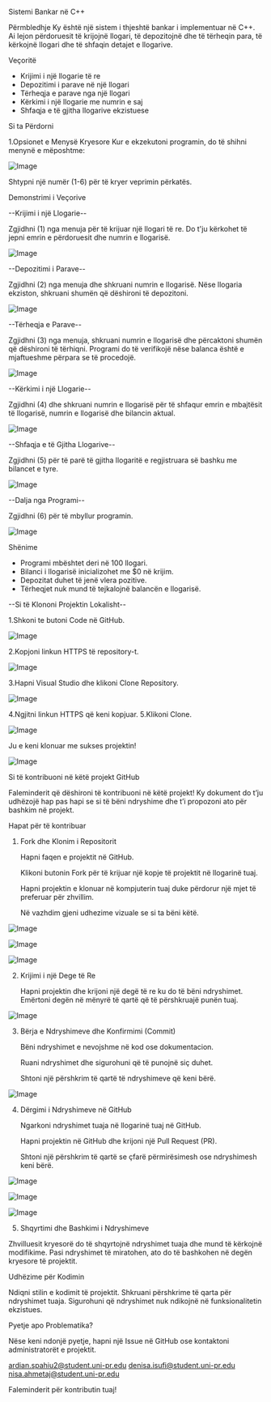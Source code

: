Sistemi Bankar në C++

Përmbledhje
Ky është një sistem i thjeshtë bankar i implementuar në C++. Ai lejon përdoruesit të krijojnë llogari, të depozitojnë dhe të tërheqin para, të kërkojnë llogari dhe të shfaqin detajet e llogarive.

Veçoritë
- Krijimi i një llogarie të re
- Depozitimi i parave në një llogari
- Tërheqja e parave nga një llogari
- Kërkimi i një llogarie me numrin e saj
- Shfaqja e të gjitha llogarive ekzistuese

Si ta Përdorni

1.Opsionet e Menysë Kryesore
Kur e ekzekutoni programin, do të shihni menynë e mëposhtme:

![Image](https://github.com/user-attachments/assets/2d4627d5-5c9f-4c35-8b78-34edada063d2)

Shtypni një numër (1-6) për të kryer veprimin përkatës.

Demonstrimi i Veçorive

--Krijimi i një Llogarie--

Zgjidhni (1) nga menuja për të krijuar një llogari të re. Do t'ju kërkohet të jepni emrin e përdoruesit dhe numrin e llogarisë.

![Image](https://github.com/user-attachments/assets/386aa8c3-de98-40be-8d6b-123a7fe35735)


--Depozitimi i Parave--

Zgjidhni (2) nga menuja dhe shkruani numrin e llogarisë. Nëse llogaria ekziston, shkruani shumën që dëshironi të depozitoni.

![Image](https://github.com/user-attachments/assets/09b58855-71bd-4750-8bf7-c551db626e8d)

--Tërheqja e Parave--

Zgjidhni (3) nga menuja, shkruani numrin e llogarisë dhe përcaktoni shumën që dëshironi të tërhiqni. Programi do të verifikojë nëse balanca është e mjaftueshme përpara se të procedojë.

![Image](https://github.com/user-attachments/assets/da9ef5ed-1399-4236-a028-a6dd68be62d7)

--Kërkimi i një Llogarie--

Zgjidhni (4) dhe shkruani numrin e llogarisë për të shfaqur emrin e mbajtësit të llogarisë, numrin e llogarisë dhe bilancin aktual.

![Image](https://github.com/user-attachments/assets/4a15b8b9-6366-4349-bbad-b41e559c6694)

--Shfaqja e të Gjitha Llogarive--

Zgjidhni (5) për të parë të gjitha llogaritë e regjistruara së bashku me bilancet e tyre.

![Image](https://github.com/user-attachments/assets/09d01582-9ce1-42ec-aa99-985ae9b8796f)

--Dalja nga Programi--

Zgjidhni (6) për të mbyllur programin.

![Image](https://github.com/user-attachments/assets/7ec25b43-9dae-4e5e-ad30-2366cddb1f49)

Shënime
- Programi mbështet deri në 100 llogari.
- Bilanci i llogarisë inicializohet me $0 në krijim.
- Depozitat duhet të jenë vlera pozitive.
- Tërheqjet nuk mund të tejkalojnë balancën e llogarisë.

--Si të Klononi Projektin Lokalisht--

1.Shkoni te butoni Code në GitHub.

![Image](https://github.com/user-attachments/assets/f3d0f3b3-52de-4b2f-a96e-6cffedd560c2)

2.Kopjoni linkun HTTPS të repository-t.

![Image](https://github.com/user-attachments/assets/7cd0ebde-dc61-4319-aec9-39272b07dc74)

3.Hapni Visual Studio dhe klikoni Clone Repository.

![Image](https://github.com/user-attachments/assets/6c26b233-51e7-496f-9c71-423292adc1f2)

4.Ngjitni linkun HTTPS që keni kopjuar.
5.Klikoni Clone.

![Image](https://github.com/user-attachments/assets/2e7763fb-6f76-4e58-a831-765c58481261)


Ju e keni klonuar me sukses projektin!

![Image](https://github.com/user-attachments/assets/fc510fa8-adcf-4e9e-9db2-3635a0d97770)


Si të kontribuoni në këtë projekt GitHub

Faleminderit që dëshironi të kontribuoni në këtë projekt! Ky dokument do t’ju udhëzojë hap pas hapi se si të bëni ndryshime dhe t’i propozoni ato për bashkim në projekt.

Hapat për të kontribuar

1. Fork dhe Klonim i Repositorit

   Hapni faqen e projektit në GitHub.

   Klikoni butonin Fork për të krijuar një kopje të projektit në llogarinë tuaj.

   Hapni projektin e klonuar në kompjuterin tuaj duke përdorur një mjet të preferuar për zhvillim.
   
   Në vazhdim gjeni udhezime vizuale se si ta bëni këtë.

![Image](https://github.com/user-attachments/assets/df7b08e5-5d1d-42ee-9c67-28beefdee267) 

![Image](https://github.com/user-attachments/assets/91f73188-995f-4857-8cf9-ee868385a3ef)  

![Image](https://github.com/user-attachments/assets/68d419fb-1e26-4aef-ab33-325602e433cd)

2. Krijimi i një Dege të Re

    Hapni projektin dhe krijoni një degë të re ku do të bëni ndryshimet.
    Emërtoni degën në mënyrë të qartë që të përshkruajë punën tuaj.

![Image](https://github.com/user-attachments/assets/f2724e9c-d0fd-4dca-9966-f9e736cfc342)

3. Bërja e Ndryshimeve dhe Konfirmimi (Commit)

     Bëni ndryshimet e nevojshme në kod ose dokumentacion.

     Ruani ndryshimet dhe sigurohuni që të punojnë siç duhet.

     Shtoni një përshkrim të qartë të ndryshimeve që keni bërë.

![Image](https://github.com/user-attachments/assets/e7d2c8e1-0017-4396-8bad-f697c0f10be4)

4. Dërgimi i Ndryshimeve në GitHub

    Ngarkoni ndryshimet tuaja në llogarinë tuaj në GitHub.

   Hapni projektin në GitHub dhe krijoni një Pull Request (PR).

   Shtoni një përshkrim të qartë se çfarë përmirësimesh ose ndryshimesh keni bërë.

![Image](https://github.com/user-attachments/assets/aa769501-51c4-4af0-8dcd-368bac204333)

![Image](https://github.com/user-attachments/assets/d3c49ed6-1c91-44af-8683-594c9f88db14)

![Image](https://github.com/user-attachments/assets/25314205-da62-467e-9a44-7a7cbcd0cbf9)


5. Shqyrtimi dhe Bashkimi i Ndryshimeve

 Zhvilluesit kryesorë do të shqyrtojnë ndryshimet tuaja dhe mund të kërkojnë modifikime.
 Pasi ndryshimet të miratohen, ato do të bashkohen në degën kryesore të projektit.
 
 Udhëzime për Kodimin

   Ndiqni stilin e kodimit të projektit.
   Shkruani përshkrime të qarta për ndryshimet tuaja.
   Sigurohuni që ndryshimet nuk ndikojnë në funksionalitetin ekzistues.


Pyetje apo Problematika?

Nëse keni ndonjë pyetje, hapni një Issue në GitHub ose kontaktoni administratorët e projektit.

ardian.spahiu2@student.uni-pr.edu
denisa.isufi@student.uni-pr.edu
nisa.ahmetaj@student.uni-pr.edu

Faleminderit për kontributin tuaj! 
     
   


